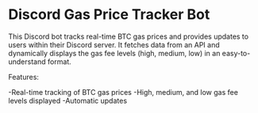 # Discord Gas Price Tracker Bot

This Discord bot tracks real-time BTC gas prices and provides updates to users within their Discord server. It fetches data from an API and dynamically displays the gas fee levels (high, medium, low) in an easy-to-understand format.

Features:

-Real-time tracking of BTC gas prices
-High, medium, and low gas fee levels displayed
-Automatic updates

